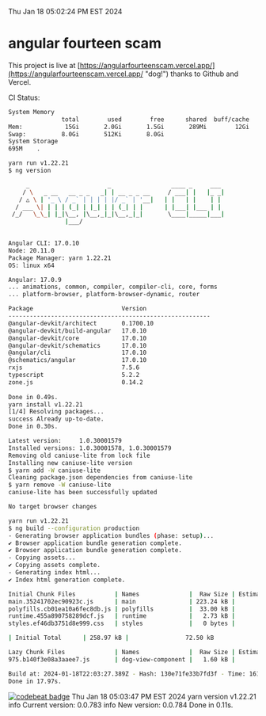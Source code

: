 Thu Jan 18 05:02:24 PM EST 2024

# angular fourteen scam


This project is live at [https://angularfourteenscam.vercel.app/](https://angularfourteenscam.vercel.app/ "dog!") thanks to Github and Vercel.

CI Status: 

```bash
System Memory
               total        used        free      shared  buff/cache   available
Mem:            15Gi       2.0Gi       1.5Gi       289Mi        12Gi        13Gi
Swap:          8.0Gi       512Ki       8.0Gi
System Storage
695M	.
```
```bash
yarn run v1.22.21
$ ng version

     _                      _                 ____ _     ___
    / \   _ __   __ _ _   _| | __ _ _ __     / ___| |   |_ _|
   / △ \ | '_ \ / _` | | | | |/ _` | '__|   | |   | |    | |
  / ___ \| | | | (_| | |_| | | (_| | |      | |___| |___ | |
 /_/   \_\_| |_|\__, |\__,_|_|\__,_|_|       \____|_____|___|
                |___/
    

Angular CLI: 17.0.10
Node: 20.11.0
Package Manager: yarn 1.22.21
OS: linux x64

Angular: 17.0.9
... animations, common, compiler, compiler-cli, core, forms
... platform-browser, platform-browser-dynamic, router

Package                         Version
---------------------------------------------------------
@angular-devkit/architect       0.1700.10
@angular-devkit/build-angular   17.0.10
@angular-devkit/core            17.0.10
@angular-devkit/schematics      17.0.10
@angular/cli                    17.0.10
@schematics/angular             17.0.10
rxjs                            7.5.6
typescript                      5.2.2
zone.js                         0.14.2
    
Done in 0.49s.
yarn install v1.22.21
[1/4] Resolving packages...
success Already up-to-date.
Done in 0.30s.
```
```bash
Latest version:     1.0.30001579
Installed versions: 1.0.30001578, 1.0.30001579
Removing old caniuse-lite from lock file
Installing new caniuse-lite version
$ yarn add -W caniuse-lite
Cleaning package.json dependencies from caniuse-lite
$ yarn remove -W caniuse-lite
caniuse-lite has been successfully updated

No target browser changes
```
```bash
yarn run v1.22.21
$ ng build --configuration production
- Generating browser application bundles (phase: setup)...
✔ Browser application bundle generation complete.
✔ Browser application bundle generation complete.
- Copying assets...
✔ Copying assets complete.
- Generating index html...
✔ Index html generation complete.

Initial Chunk Files           | Names              |  Raw Size | Estimated Transfer Size
main.35241702ec90923c.js      | main               | 223.24 kB |                60.57 kB
polyfills.cb01ea10a6fec8db.js | polyfills          |  33.00 kB |                10.66 kB
runtime.455a890758289dcf.js   | runtime            |   2.73 kB |                 1.27 kB
styles.ef46db3751d8e999.css   | styles             |   0 bytes |                       -

| Initial Total      | 258.97 kB |                72.50 kB

Lazy Chunk Files              | Names              |  Raw Size | Estimated Transfer Size
975.b140f3e08a3aaee7.js       | dog-view-component |   1.60 kB |               803 bytes

Build at: 2024-01-18T22:03:27.389Z - Hash: 130e71fe33b7fd3f - Time: 16149ms
Done in 17.97s.
```
[![codebeat badge](https://codebeat.co/badges/8cb3c84a-d002-4f78-98dd-3540260c751a)](https://codebeat.co/projects/github-com-kfedora-angularfourteenscam-master)
Thu Jan 18 05:03:47 PM EST 2024
yarn version v1.22.21
info Current version: 0.0.783
info New version: 0.0.784
Done in 0.11s.
